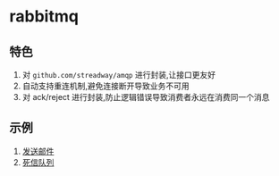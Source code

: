 # rabbitmq

## 特色
1. 对 `github.com/streadway/amqp` 进行封装,让接口更友好 
2. 自动支持重连机制,避免连接断开导致业务不可用
3. 对 ack/reject 进行封装,防止逻辑错误导致消费者永远在消费同一个消息

## 示例

1. [发送邮件](./example/internal/send_email/readme.md)
1. [死信队列](./example/internal/dead_letter/readme.md)